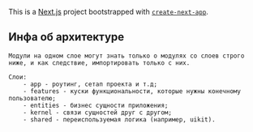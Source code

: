 This is a [Next.js](https://nextjs.org) project bootstrapped with [`create-next-app`](https://nextjs.org/docs/app/api-reference/cli/create-next-app).

## Инфа об архитектуре

    Модули на одном слое могут знать только о модулях со слоев строго ниже, и как следствие, импортировать только с них.

    Слои:
        - app - роутинг, сетап проекта и т.д;
        - features - куски функциональности, которые нужны конечному пользователю;
        - entities - бизнес сущности приложения;
        - kernel - связи сущностей друг с другом;
        - shared - переиспользуемая логика (например, uikit).

